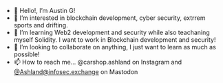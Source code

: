 - 👋 Hello!, I’m Austin G!
- 👀 I’m interested in blockchain development, cyber security, extrrem sports and drifting.
- 🌱 I’m learning Web2 development and security while also teachaning myself Solidity. I want to work in Blockchain development and security!
- 💞️ I’m looking to collaborate on anything, I just want to learn as much as possible!
- 📫 How to reach me... @carshop.ashland on Instagram and <a rel="me" href="https://infosec.exchange/@Ashland">@Ashland@infosec.exchange on Mastodon</a>

<!---
agoett89/agoett89 is a ✨ special ✨ repository because its `README.md` (this file) appears on your GitHub profile.
You can click the Preview link to take a look at your changes.
--->
